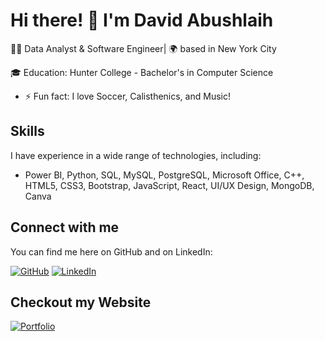 # Hi there! 👋 I'm David Abushlaih

👨‍💻 Data Analyst & Software Engineer| 🌍 based in New York City

🎓 Education: Hunter College - Bachelor's in Computer Science 

- ⚡ Fun fact: I love Soccer, Calisthenics, and Music!

## Skills

I have experience in a wide range of technologies, including:

- Power BI, Python, SQL, MySQL, PostgreSQL, Microsoft Office, C++, HTML5, CSS3, Bootstrap, JavaScript, React, UI/UX Design, MongoDB, Canva

## Connect with me

You can find me here on GitHub and on LinkedIn:

[![GitHub](https://img.shields.io/badge/-GitHub-000?style=for-the-badge&logo=GitHub)](https://github.com/DavidA123777)
[![LinkedIn](https://img.shields.io/badge/-LinkedIn-0077B5?style=for-the-badge&logo=linkedin&logoColor=white)](https://www.linkedin.com/in/david-abushlaih/)

## Checkout my Website 

[![Portfolio](https://img.shields.io/badge/%20Portfolio-gray?style=for-the-badge)](https://davida123777.github.io/Portfolio-Website/index.html)
